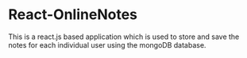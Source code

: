 # React-OnlineNotes
This is a react.js based application which is used to store and save the notes for each individual user using the mongoDB database.
